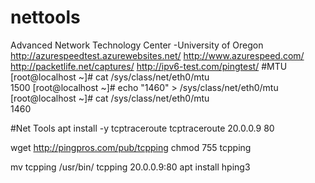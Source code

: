# nettools
Advanced Network Technology Center -University of Oregon
http://azurespeedtest.azurewebsites.net/
http://www.azurespeed.com/
http://packetlife.net/captures/
http://ipv6-test.com/pingtest/
#MTU
[root@localhost ~]# cat /sys/class/net/eth0/mtu        
1500
[root@localhost ~]# echo "1460" > /sys/class/net/eth0/mtu
[root@localhost ~]# cat /sys/class/net/eth0/mtu          
1460

#Net Tools
apt install -y tcptraceroute
tcptraceroute 20.0.0.9 80

wget http://pingpros.com/pub/tcpping
chmod 755 tcpping

mv tcpping /usr/bin/
tcpping 20.0.0.9:80
apt install hping3
